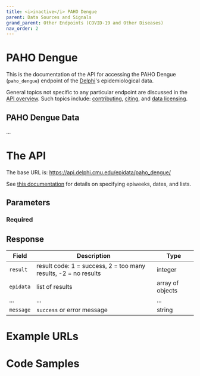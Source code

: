 ```yaml
---
title: <i>inactive</i> PAHO Dengue
parent: Data Sources and Signals
grand_parent: Other Endpoints (COVID-19 and Other Diseases)
nav_order: 2
---
```


# PAHO Dengue

This is the documentation of the API for accessing the PAHO Dengue (`paho_dengue`) endpoint of
the [Delphi](https://delphi.cmu.edu/)'s epidemiological data.

General topics not specific to any particular endpoint are discussed in the
[API overview](README.md). Such topics include:
[contributing](README.md#contributing), [citing](README.md#citing), and
[data licensing](README.md#data-licensing).

## PAHO Dengue Data

... <!-- TODO -->

# The API

The base URL is: https://api.delphi.cmu.edu/epidata/paho_dengue/

See [this documentation](README.md) for details on specifying epiweeks, dates, and lists.

## Parameters

### Required

<!-- TODO -->

## Response

| Field     | Description                                                     | Type             |
|-----------|-----------------------------------------------------------------|------------------|
| `result`  | result code: 1 = success, 2 = too many results, -2 = no results | integer          |
| `epidata` | list of results                                                 | array of objects |
| ...       | ...                                                             | ...              | <!-- TODO -->
| `message` | `success` or error message                                      | string           |

# Example URLs

<!-- TODO: fix -->

# Code Samples

<!-- TODO: fix -->
